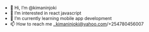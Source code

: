 - 👋 Hi, I’m @kimaninjoki
- 👀 I’m interested in react javascript 
- 🌱 I’m currently learning mobile app development
- 📫 How to reach me ..kimaninjoki@yahoo.com/+254780456007

<!---
kimaninjoki/kimaninjoki is a ✨ special ✨ repository because its `README.md` (this file) appears on your GitHub profile.
You can click the Preview link to take a look at your changes.
--->
